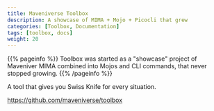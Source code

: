 ```yaml
---
title: Maveniverse Toolbox
description: A showcase of MIMA + Mojo + Picocli that grew
categories: [Toolbox, Documentation]
tags: [toolbox, docs]
weight: 20
---
```


{{% pageinfo %}}
Toolbox was started as a "showcase" project of Maveniver MIMA combined into Mojos and CLI commands, that never stopped growing.
{{% /pageinfo %}}

A tool that gives you Swiss Knife for every situation.

https://github.com/maveniverse/toolbox
